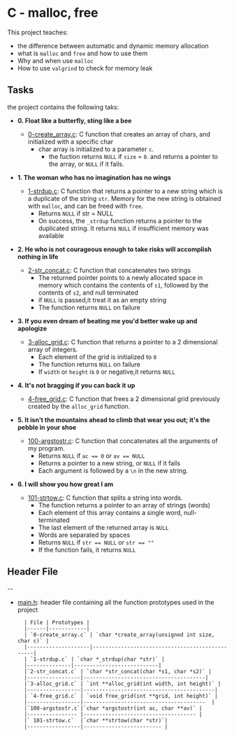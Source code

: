 # C - malloc, free

This project teaches: 
* the difference between automatic and dynamic memory allocation
* what is `malloc` and `free` and how to use them
* Why and when use `malloc`
* How to use `valgrind` to check for memory leak

## Tasks
the project contains the following taks:
* **0. Float like a butterfly, sting like a bee**
  * [0-create_array.c](0-create_array.c): C function that creates an array of chars, and initialized with a specific char
	  * char array is initialized to a parameter `c`.
		* the fuction returns `NULL` if `size` = `0`. and returns a pointer to the array, or `NULL` if it fails.

* **1. The woman who has no imagination has no wings**
  * [1-strdup.c](1-strdup.c): C function that returns a pointer to a new string which is a duplicate of the string `str`. Memory for the new string is obtained with `malloc`, and can be freed with `free`.
	* Returns `NULL` if str = NULL
	* On success, the `_strdup` function returns a pointer to the duplicated string. It returns `NULL` if insufficient memory was available
	
* **2. He who is not courageous enough to take risks will accomplish nothing in life**
  * [2-str_concat.c](2-str_concat.c): C function that concatenates two strings
	* The returned pointer points to a newly allocated space in memory which contains the contents of `s1`, followed by the contents of `s2`, and null terminated
	* if `NULL` is passed,it  treat it as an empty string
	* The function returns `NULL` on failure

* **3. If you even dream of beating me you'd better wake up and apologize**
  * [3-alloc_grid.c](3-alloc_grid.c): C function that returns a pointer to a 2 dimensional array of integers.
	* Each element of the grid is initialized to `0`
	* The function returns `NULL` on failure
	* If `width` or `height` is `0` or negative,it returns `NULL`

* **4. It's not bragging if you can back it up**
  * [4-free_grid.c](4-free_grid.c): C function that frees a 2 dimensional grid previously created by the `alloc_grid` function.

* **5. It isn't the mountains ahead to climb that wear you out; it's the pebble in your shoe**
  * [100-argstostr.c](100-argstostr.c): C function that concatenates all the arguments of my program.
	* Returns `NULL` if `ac == 0` or `av == NULL`
	* Returns a pointer to a new string, or `NULL` if it fails
	* Each argument is followed by a `\n` in the new string.
	
* **6. I will show you how great I am**
  * [101-strtow.c](101-strtow.c): C function that splits a string into words.
	* The function returns a pointer to an array of strings (words)
	* Each element of this array contains a single word, null-terminated
	* The last element of the returned array is `NULL`
	* Words are separated by spaces
	* Returns `NULL` if `str == NULL` or `str == ""`
	* If the function fails, it returns `NULL`

## Header File
--
* [main.h](main.h): header file containing all the function prototypes used in the project

		| File | Prototypes |
		|------|------------|
		| `0-create_array.c` | `char *create_array(unsigned int size, char c)` |
		|--------------------|------------------------------------------------|
		| `1-strdup.c` | `char *_strdup(char *str)` |
		|--------------|---------------------------|
		|`2-str_concat.c` | `char *str_concat(char *s1, char *s2)` |
		|-----------------|---------------------------------------|
		|`3-alloc_grid.c` | `int **alloc_grid(int width, int height)` |
		|-----------------|------------------------------------------|
		| `4-free_grid.c` | `void free_grid(int **grid, int height)` |
		|-----------------|---------------------------------------  |
		|`100-argstostr.c`|`char *argstostr(int ac, char **av)` |
		|---------------- |------------------------------------ |
		|` 101-strtow.c`  |`char **strtow(char *str)`|
		|-----------------|------------------------- |
